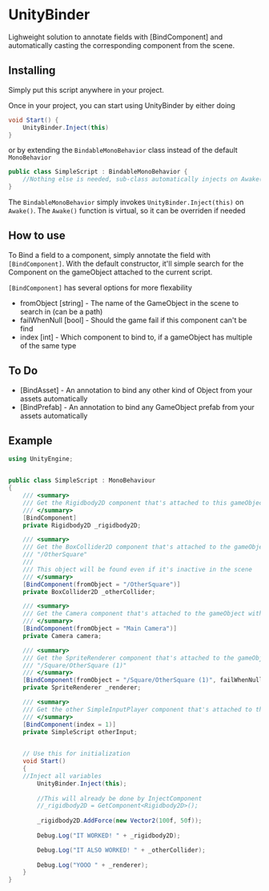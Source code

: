 # UnityBinder
Lighweight solution to annotate fields with [BindComponent] and automatically casting the corresponding component from the scene.

## Installing

Simply put this script anywhere in your project. 

Once in your project, you can start using UnityBinder by either doing

```csharp
void Start() {
    UnityBinder.Inject(this)
}
```

or by extending the `BindableMonoBehavior` class instead of the default `MonoBehavior`

```csharp
public class SimpleScript : BindableMonoBehavior {
    //Nothing else is needed, sub-class automatically injects on Awake()
}
```

The `BindableMonoBehavior` simply invokes `UnityBinder.Inject(this)` on `Awake()`. The `Awake()` function is virtual, so it can be overriden if needed

## How to use

To Bind a field to a component, simply annotate the field with `[BindComponent]`. With the default constructor, it'll simple search for the Component on the gameObject attached to the current script.

`[BindComponent]` has several options for more flexability

* fromObject [string] - The name of the GameObject in the scene to search in (can be a path)
* failWhenNull [bool] - Should the game fail if this component can't be find
* index [int] - Which component to bind to, if a gameObject has multiple of the same type

## To Do

* [BindAsset] - An annotation to bind any other kind of Object from your assets automatically
* [BindPrefab] - An annotation to bind any GameObject prefab from your assets automatically

## Example

```csharp
using UnityEngine;


public class SimpleScript : MonoBehaviour
{
	/// <summary>
	/// Get the Rigidbody2D component that's attached to this gameObject
	/// </summary>
	[BindComponent]
	private Rigidbody2D _rigidbody2D;

	/// <summary>
	/// Get the BoxCollider2D component that's attached to the gameObject with the path
	/// "/OtherSquare"
	/// 
	/// This object will be found even if it's inactive in the scene
	/// </summary>
	[BindComponent(fromObject = "/OtherSquare")]
	private BoxCollider2D _otherCollider;

	/// <summary>
	/// Get the Camera component that's attached to the gameObject with the name "Main Camera"
	/// </summary>
	[BindComponent(fromObject = "Main Camera")]
	private Camera camera;

	/// <summary>
	/// Get the SpriteRenderer component that's attached to the gameObject with the path
	/// "/Square/OtherSquare (1)"
	/// </summary>
	[BindComponent(fromObject = "/Square/OtherSquare (1)", failWhenNull = true)]
	private SpriteRenderer _renderer;

	/// <summary>
	/// Get the other SimpleInputPlayer component that's attached to this gameObject
	/// </summary>
	[BindComponent(index = 1)]
	private SimpleScript otherInput;
	

	// Use this for initialization
	void Start()
	{
    //Inject all variables
		UnityBinder.Inject(this);
		
		//This will already be done by InjectComponent
		//_rigidbody2D = GetComponent<Rigidbody2D>();
		
		_rigidbody2D.AddForce(new Vector2(100f, 50f));
		
		Debug.Log("IT WORKED! " + _rigidbody2D);

		Debug.Log("IT ALSO WORKED! " + _otherCollider);
		
		Debug.Log("YOOO " + _renderer);
	}
}
```
